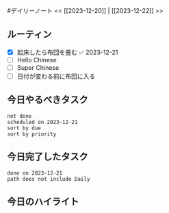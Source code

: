 #デイリーノート
<< [[2023-12-20]] | [[2023-12-22]] >>
## ルーティン
- [x] 起床したら布団を畳む ✅ 2023-12-21
- [ ] Hello Chinese
- [ ] Super Chinese
- [ ] 日付が変わる前に布団に入る
## 今日やるべきタスク
```tasks
not done
scheduled on 2023-12-21
sort by due
sort by priority
```
## 今日完了したタスク
```tasks
done on 2023-12-21
path does not include Daily
```
## 今日のハイライト
